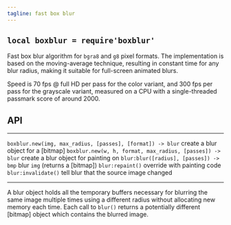 ```yaml
---
tagline: fast box blur
---
```


## `local boxblur = require'boxblur'`

Fast box blur algorithm for `bgra8` and `g8` pixel formats.
The implementation is based on the moving-average technique, resulting in
constant time for any blur radius, making it suitable for full-screen
animated blurs.

Speed is 70 fps @ full HD per pass for the color variant, and 300 fps per
pass for the grayscale variant, measured on a CPU with a single-threaded 
passmark score of around 2000.

## API

------------------------------------------------------------ --------------------------------------------------
`boxblur.new(img, max_radius, [passes], [format]) -> blur`   create a blur object for a [bitmap]
`boxblur.new(w, h, format, max_radius, [passes]) -> blur`    create a blur object for painting on
`blur:blur([radius], [passes]) -> bmp`                       blur `img` (returns a [bitmap])
`blur:repaint()`                                             override with painting code
`blur:invalidate()`                                          tell blur that the source image changed
------------------------------------------------------------ --------------------------------------------------

A blur object holds all the temporary buffers necessary for blurring the same
image multiple times using a different radius without allocating new memory
each time. Each call to `blur()` returns a potentially different [bitmap]
object which contains the blurred image.
